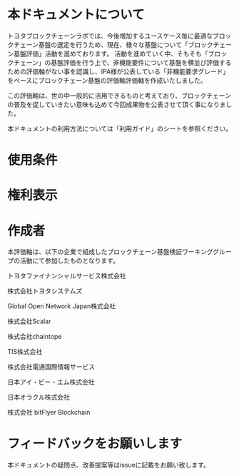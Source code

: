 # 本ドキュメントについて
トヨタブロックチェーンラボでは、今後増加するユースケース毎に最適なブロックチェーン基盤の選定を行うため、現在、様々な基盤について「ブロックチェーン基盤評価」活動を進めております。
活動を進めていく中、そもそも「ブロックチェーン」の基盤評価を行う上で、非機能要件について基盤を横並び評価するための評価軸がない事を認識し、IPA様が公表している「非機能要求グレード」をベースにブロックチェーン基盤の評価軸評価軸を作成いたしました。

この評価軸は、世の中一般的に活用できるものと考えており、ブロックチェーンの普及を促していきたい意味も込めて今回成果物を公表させて頂く事になりました。

本ドキュメントの利用方法については「利用ガイド」のシートを参照ください。

# 使用条件

# 権利表示

# 作成者
本評価軸は、以下の企業で組成したブロックチェーン基盤検証ワーキンググループの活動にて参加したものとなります。

トヨタファイナンシャルサービス株式会社

株式会社トヨタシステムズ

Global Open Network Japan株式会社

株式会社Scalar

株式会社chaintope

TIS株式会社

株式会社電通国際情報サービス

日本アイ・ビー・エム株式会社

日本オラクル株式会社

株式会社 bitFlyer Blockchain

# フィードバックをお願いします
本ドキュメントの疑問点、改善提案等はissueに記載をお願い致します。
